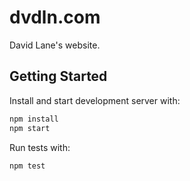 # dvdln.com
David Lane's website.

## Getting Started
Install and start development server with:
```sh
npm install
npm start
```

Run tests with:
```sh
npm test
```

